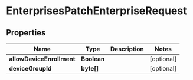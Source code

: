 

# EnterprisesPatchEnterpriseRequest


## Properties

| Name | Type | Description | Notes |
|------------ | ------------- | ------------- | -------------|
|**allowDeviceEnrollment** | **Boolean** |  |  [optional] |
|**deviceGroupId** | **byte[]** |  |  [optional] |



